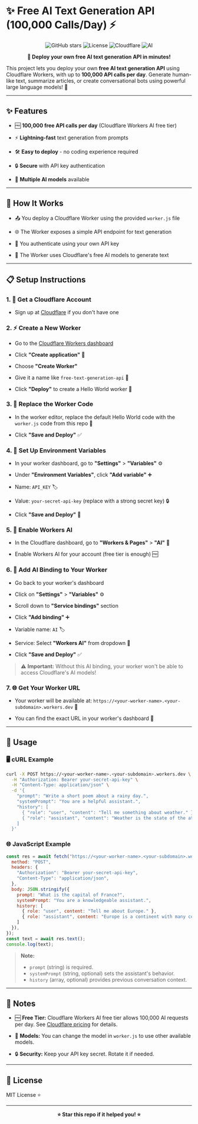 # ✨ Free AI Text Generation API (100,000 Calls/Day) ⚡

<div align="center">

![GitHub stars](https://img.shields.io/github/stars/saurav-z/free-text-generation-api?style=social)
![License](https://img.shields.io/badge/license-MIT-blue.svg)
![Cloudflare](https://img.shields.io/badge/Cloudflare-Workers-orange.svg)
![AI](https://img.shields.io/badge/AI-Generative%20Text-purple.svg)

**🚀 Deploy your own free AI text generation API in minutes!**

</div>

This project lets you deploy your own **free AI text generation API** using Cloudflare Workers, with up to **100,000 API calls per day**. Generate human-like text, summarize articles, or create conversational bots using powerful large language models! 🤖

---

## ✨ Features

* 🆓 **100,000 free API calls per day** (Cloudflare Workers AI free tier)

* ⚡ **Lightning-fast** text generation from prompts

* 🛠️ **Easy to deploy** - no coding experience required

* 🔒 **Secure** with API key authentication

* 🎯 **Multiple AI models** available

---

## 🚀 How It Works

* 📤 You deploy a Cloudflare Worker using the provided `worker.js` file

* 🌐 The Worker exposes a simple API endpoint for text generation

* 🔐 You authenticate using your own API key

* 🤖 The Worker uses Cloudflare's free AI models to generate text

---

## 📋 Setup Instructions

### 1. 🌟 Get a Cloudflare Account

* Sign up at [Cloudflare](https://dash.cloudflare.com/sign-up) if you don't have one

### 2. ⚡ Create a New Worker

* Go to the [Cloudflare Workers dashboard](https://dash.cloudflare.com/workers)

* Click **"Create application"** 🎯

* Choose **"Create Worker"**

* Give it a name like `free-text-generation-api` 📝

* Click **"Deploy"** to create a Hello World worker 🚀

### 3. 🔧 Replace the Worker Code

* In the worker editor, replace the default Hello World code with the `worker.js` code from this repo 📄

* Click **"Save and Deploy"** ✅

### 4. 🔑 Set Up Environment Variables

* In your worker dashboard, go to **"Settings"** > **"Variables"** ⚙️

* Under **"Environment Variables"**, click **"Add variable"** ➕

* Name: `API_KEY` 🏷️

* Value: `your-secret-api-key` (replace with a strong secret key) 🔒

* Click **"Save and Deploy"** 💾

### 5. 🤖 Enable Workers AI

* In the Cloudflare dashboard, go to **"Workers & Pages"** > **"AI"** 🧠

* Enable Workers AI for your account (free tier is enough) 🆓

### 6. 🔗 Add AI Binding to Your Worker

* Go back to your worker's dashboard

* Click on **"Settings"** > **"Variables"** ⚙️

* Scroll down to **"Service bindings"** section

* Click **"Add binding"** ➕

* Variable name: `AI` 🏷️

* Service: Select **"Workers AI"** from dropdown 🤖

* Click **"Save and Deploy"** ✅

> ⚠️ **Important:** Without this AI binding, your worker won't be able to access Cloudflare's AI models!

### 7. 🌐 Get Your Worker URL

* Your worker will be available at: `https://<your-worker-name>.<your-subdomain>.workers.dev` 🔗

* You can find the exact URL in your worker's dashboard 📍

---

## 🎯 Usage

### 🖥️ cURL Example

```bash
curl -X POST https://<your-worker-name>.<your-subdomain>.workers.dev \
  -H "Authorization: Bearer your-secret-api-key" \
  -H "Content-Type: application/json" \
  -d '{
    "prompt": "Write a short poem about a rainy day.",
    "systemPrompt": "You are a helpful assistant.",
    "history": [
      { "role": "user", "content": "Tell me something about weather." },
      { "role": "assistant", "content": "Weather is the state of the atmosphere." }
    ]
  }'
```

### 🌐 JavaScript Example

```js
const res = await fetch("https://<your-worker-name>.<your-subdomain>.workers.dev", {
  method: "POST",
  headers: {
    "Authorization": "Bearer your-secret-api-key",
    "Content-Type": "application/json",
  },
  body: JSON.stringify({
    prompt: "What is the capital of France?",
    systemPrompt: "You are a knowledgeable assistant.",
    history: [
      { role: "user", content: "Tell me about Europe." },
      { role: "assistant", content: "Europe is a continent with many countries." }
    ]
  }),
});
const text = await res.text();
console.log(text);
```

> **Note:**  
> - `prompt` (string) is required.  
> - `systemPrompt` (string, optional) sets the assistant's behavior.  
> - `history` (array, optional) provides previous conversation context.

---

## 📝 Notes

* 🆓 **Free Tier:** Cloudflare Workers AI free tier allows 100,000 AI requests per day. See [Cloudflare pricing](https://developers.cloudflare.com/workers-ai/platform/pricing/) for details.

* 🎨 **Models:** You can change the model in `worker.js` to use other available models.

* 🔒 **Security:** Keep your API key secret. Rotate it if needed.

---

## 📄 License
MIT License ⭐

---

<div align="center">

**⭐ Star this repo if it helped you! ⭐**

</div>
